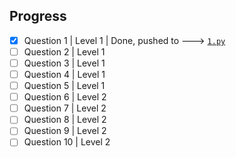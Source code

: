 Progress
---

- [x] Question 1  | Level 1 | Done, pushed to ---> [`1.py`](https://github.com/crazyuploader/Python/blob/master/Practice/1.py)
- [ ] Question 2  | Level 1
- [ ] Question 3  | Level 1
- [ ] Question 4  | Level 1
- [ ] Question 5  | Level 1
- [ ] Question 6  | Level 2
- [ ] Question 7  | Level 2
- [ ] Question 8  | Level 2
- [ ] Question 9  | Level 2
- [ ] Question 10 | Level 2
